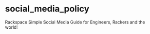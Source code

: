 social_media_policy
===================

Rackspace Simple Social Media Guide for Engineers, Rackers and the world!
